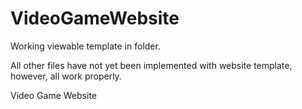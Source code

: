 VideoGameWebsite
================

Working viewable template in folder.

All other files have not yet been implemented with website template, however, all work properly.


Video Game Website

